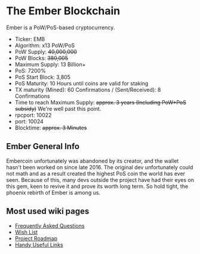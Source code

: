 The Ember Blockchain
====================
Ember is a PoW/PoS-based cryptocurrency.

* Ticker: EMB
* Algorithm: x13 PoW/PoS
* PoW Supply: ~~40,000,000~~
* PoW Blocks: ~~380,005~~
* Maximum Supply: 13 Billion+
* PoS: 7200%
* PoS Start Block: 3,805
* PoS Maturity: 10 Hours until coins are valid for staking
* TX maturity (Mined): 60 Confirmations / (Sent/Received): 8 Confirmations
* Time to reach Maximum Supply:  ~~approx. 3 years (Including PoW+PoS subsidy)~~ We're well past this point.
* rpcport: 10022
* port: 10024
* Blocktime: ~~approx. 3 Minutes~~

Ember General Info
------------------
Embercoin unfortunately was abandoned by its creator, and the wallet hasn't been worked on since late 2016. The original dev unfortunately could not math and as a result created the highest PoS coin the world has ever seen. Because of this, many devs outside the project have had their eyes on this gem, keen to revive it and prove its worth long term. So hold tight, the phoenix rebirth of Ember is among us.

Most used wiki pages
--------------------
* [Frequently Asked Questions](https://github.com/TheJuiceDidThis/Ember/wiki/Frequently-Asked-Questions)
* [Wish List](https://github.com/TheJuiceDidThis/Ember/wiki/Wish-List)
* [Project Roadmap](https://github.com/TheJuiceDidThis/Ember/wiki/Project-Roadmap)
* [Handy Useful Links](https://github.com/TheJuiceDidThis/Ember/wiki/Useful-Links-to-Have-Handy)

